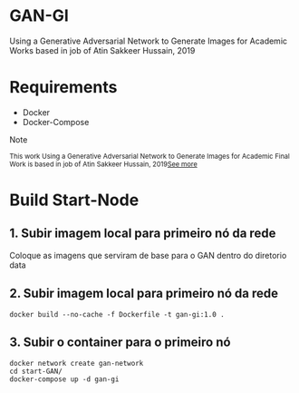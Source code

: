 # GAN-GI
Using a Generative Adversarial Network to Generate Images for Academic Works based in job of Atin Sakkeer Hussain, 2019

# Requirements
- Docker
- Docker-Compose

> [!NOTE]
> <sup> This work Using a Generative Adversarial Network to Generate Images for Academic Final Work is based in job of Atin Sakkeer Hussain, 2019[See more](https://github.com/crypto-code/GAN)</sup>

# Build Start-Node
## 1. Subir imagem local para primeiro nó da rede

Coloque as imagens que serviram de base para o GAN dentro do diretorio data


## 2. Subir imagem local para primeiro nó da rede
```
docker build --no-cache -f Dockerfile -t gan-gi:1.0 .
```
## 3. Subir o container para o primeiro nó
```
docker network create gan-network
cd start-GAN/
docker-compose up -d gan-gi
```